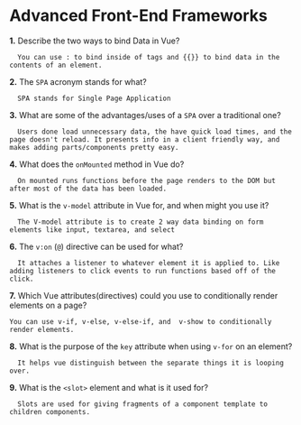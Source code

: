 # Advanced Front-End Frameworks


**1.** Describe the two ways to bind Data in Vue?
<!-- enter you answer in the space below -->
```
  You can use : to bind inside of tags and {{}} to bind data in the contents of an element.
```

**2.** The `SPA` acronym stands for what?
<!-- enter you answer in the space below -->
```
  SPA stands for Single Page Application
```
**3.** What are some of the advantages/uses of a `SPA` over a traditional one?
<!-- enter you answer in the space below -->
```
  Users done load unnecessary data, the have quick load times, and the page doesn't reload. It presents info in a client friendly way, and makes adding parts/components pretty easy.
```
**4.** What does the `onMounted` method in Vue do?
<!-- enter you answer in the space below -->
```
  On mounted runs functions before the page renders to the DOM but after most of the data has been loaded.
```
**5.** What is the `v-model` attribute in Vue for, and when might you use it?
<!-- enter you answer in the space below -->
```
  The V-model attribute is to create 2 way data binding on form elements like input, textarea, and select
```
**6.** The `v:on` (`@`) directive can be used for what?
<!-- enter you answer in the space below -->
```
  It attaches a listener to whatever element it is applied to. Like adding listeners to click events to run functions based off of the click.
```
**7.** Which Vue attributes(directives) could you use to conditionally render elements on a page?
<!-- enter you answer in the space below -->
```
You can use v-if, v-else, v-else-if, and  v-show to conditionally render elements. 
```
**8.** What is the purpose of the `key` attribute when using `v-for` on an element?
<!-- enter you answer in the space below -->
```
  It helps vue distinguish between the separate things it is looping over.
```
**9.** What is the `<slot>` element and what is it used for?
<!-- enter you answer in the space below -->
```
  Slots are used for giving fragments of a component template to children components.
```